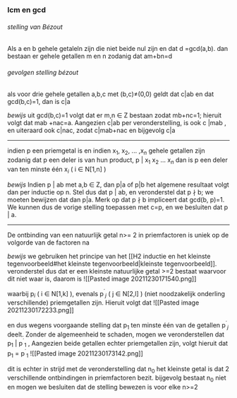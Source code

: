 ### lcm en gcd
###### stelling van Bézout
Als a en b gehele getaleln zijn die niet beide nul zijn en dat d =gcd(a,b). dan bestaan er gehele getallen m en n zodanig dat am+bn=d

###### gevolgen stelling bézout
als voor drie gehele getallen a,b,c met (b,c)≠(0,0) geldt dat c|ab en dat gcd(b,c)=1, dan is c|a

*bewijs*
uit gcd(b,c)=1 volgt dat er m,n ∈ Z bestaan zodat mb+nc=1; hieruit volgt dat mab +nac=a. Aangezien c|ab per veronderstelling, is ook c |mab , en uiteraard ook c|nac, zodat c|mab+nac en bijgevolg c|a
___

indien p een priemgetal is en indien x$_1$, x$_2$, ... ,x$_n$ gehele getallen zijn zodanig dat p een deler is van hun product,
p | x$_1$ x$_2$ ... x$_n$
dan is p een deler van ten minste één x$_i$ ( i ∈ N[1,n] )

*bewijs*
Indien p | ab met a,b ∈ Z, dan p|a of p|b het algemene resultaat volgt dan per inductie op n.
Stel dus dat p | ab, en veronderstel dat p $\nmid$ b; we moeten bewijzen dat dan p|a. Merk op dat p $\nmid$ b impliceert dat gcd(b, p)=1. We kunnen dus de vorige stelling toepassen met c=p, en we besluiten dat p | a.
___
De ontbinding van een natuurlijk getal n>= 2 in priemfactoren is uniek op de volgorde van de factoren na

*bewijs*
we gebruiken het principe van het [[H2 inductie en het kleinste tegenvoorbeeld#het kleinste tegenvoorbeeld|kleinste tegenvoorbeeld]]. veronderstel dus dat er een kleinste natuurlijke getal >=2 bestaat waarvoor dit niet waar is, daarom is
![[Pasted image 20211230171540.png]]

waarbij p$_i$ ( i ∈ N[1,k] ), evenals p$^´$$_j$  ( j ∈ N[2,l] ) (niet noodzakelijk onderling verschillende) priemgetallen zijn. Hieruit volgt dat
![[Pasted image 20211230172233.png]]

en dus wegens voorgaande stelling dat p$_1$ ten minste één van de getallen p$^´$$_j$ deelt.
Zonder de algemeenheid te schaden, mogen we veronderstellen dat p$_1$ | p$^´$$_1$ ,
Aangezien beide getallen echter priemgetallen zijn, volgt hieruit dat p$_1$ = p$^´$$_1$
![[Pasted image 20211230173142.png]]

dit is echter in strijd met de veronderstelling dat n$_0$ het kleinste getal is dat 2 verschillende ontbindingen in priemfactoren bezit. bijgevolg bestaat n$_0$ niet en mogen we besluiten dat de stelling bewezen is voor elke n>=2